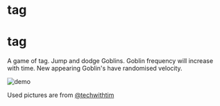 # tag
# tag
A game of tag.
Jump and dodge Goblins.
Goblin frequency will increase with time.
New appearing Goblin's have randomised velocity.

![demo](https://github.com/theeemanuel/tag/blob/main/tagDemo.gif)

Used pictures are from [@techwithtim](https://github.com/techwithtim)

